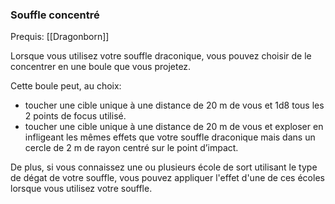 ### Souffle concentré

Prequis: [[Dragonborn]]

Lorsque vous utilisez votre souffle draconique, vous pouvez choisir de le concentrer en une boule que vous projetez. 

Cette boule peut, au choix:
-   toucher une cible unique à une distance de 20 m de vous et 1d8 tous les 2 points de focus utilisé.
-   toucher une cible unique à une distance de 20 m de vous et exploser en infligeant les mêmes effets que votre souffle draconique mais dans un cercle de 2 m de rayon centré sur le point d’impact.

De plus, si vous connaissez une ou plusieurs école de sort utilisant le type de dégat de votre souffle, vous pouvez appliquer l'effet d'une de ces écoles lorsque vous utilisez votre souffle.






